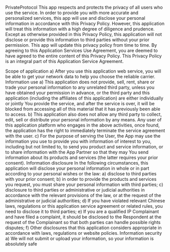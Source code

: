 PrivateProtocol
This app respects and protects the privacy of all users who use the service. In order to provide you with more accurate and personalized services, this app will use and disclose your personal information in accordance with this Privacy Policy. However, this application will treat this information with a high degree of diligence and prudence. Except as otherwise provided in this Privacy Policy, this application will not disclose or provide this information to third parties without your prior permission. This app will update this privacy policy from time to time. By agreeing to this Application Services Use Agreement, you are deemed to have agreed to the entire content of this Privacy Policy. This Privacy Policy is an integral part of this Application Service Agreement.

Scope of application a) After you use this application web service, you will be able to get your network data to help you choose the reliable carrier.
Information use a) This application does not provide, sell, rent, share or trade your personal information to any unrelated third party, unless you have obtained your permission in advance, or the third party and this application (including the affiliates of this application) are either individually or jointly You provide the service, and after the service is over, it will be blocked from accessing all of this material that it has previously been able to access. b) This application also does not allow any third party to collect, edit, sell or distribute your personal information by any means. Any user of this application platform who engages in the above activities, once found, the application has the right to immediately terminate the service agreement with the user. c) For the purpose of serving the User, the App may use the information you use to provide you with information of interest to you, including but not limited to, to send you product and service information, or to share information with the App Partner so that they may You send information about its products and services (the latter requires your prior consent).
Information disclosure In the following circumstances, this application will disclose your personal information in whole or in part according to your personal wishes or the law: a) disclose to third parties with your prior consent; b) in order to provide the products and services you request, you must share your personal information with third parties; c) disclosure to third parties or administrative or judicial authorities in accordance with the relevant provisions of the law, or at the request of the administrative or judicial authorities; d) If you have violated relevant Chinese laws, regulations or this application service agreement or related rules, you need to disclose it to third parties; e) If you are a qualified IP Complainant and have filed a complaint, it should be disclosed to the Respondent at the request of the Complainant so that both parties can handle possible rights disputes; f) Other disclosures that this application considers appropriate in accordance with laws, regulations or website policies.
Information security a) We will not submit or upload your information, so your information is absolutely safe

